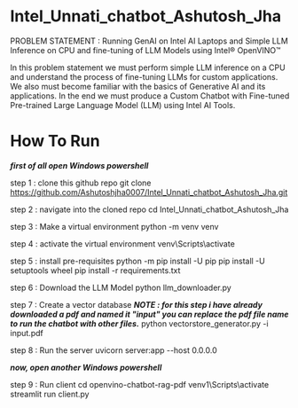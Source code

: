 # Intel_Unnati_chatbot_Ashutosh_Jha
PROBLEM STATEMENT : Running GenAI on Intel AI Laptops and Simple LLM Inference on CPU and  fine-tuning of LLM Models using Intel® OpenVINO™

In this problem statement we must perform simple LLM inference on a CPU and understand the process of fine-tuning LLMs for custom applications. We also must become familiar with the basics of Generative AI and its applications. In the end we must produce a Custom Chatbot with Fine-tuned Pre-trained Large Language Model (LLM) using Intel AI Tools.

# How To Run

***first of all open Windows powershell***

step 1 : clone this github repo
git clone https://github.com/Ashutoshjha0007/Intel_Unnati_chatbot_Ashutosh_Jha.git

step 2 : navigate into the cloned repo
cd Intel_Unnati_chatbot_Ashutosh_Jha

step 3 : Make a virtual environment 
python -m venv venv

step 4 : activate the virtual environment
venv\Scripts\activate

step 5 : install pre-requisites
python -m pip install -U pip
pip install -U setuptools wheel
pip install -r requirements.txt

step 6 : Download the LLM Model
python llm_downloader.py

step 7 : Create a vector database
***NOTE : for this step i have already downloaded a pdf and named it "input" you can replace the pdf file name to run the chatbot with other files.***
python vectorstore_generator.py -i input.pdf

step 8 : Run the server
uvicorn server:app --host 0.0.0.0

***now, open another Windows powershell***

step 9 : Run client 
cd openvino-chatbot-rag-pdf
venv1\Scripts\activate
streamlit run client.py



